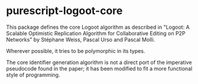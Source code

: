 # purescript-logoot-core

This package defines the core Logoot algorithm as described in "Logoot: A
Scalable Optimistic Replication Algorithm for Collaborative Editing on P2P
Networks" by Stéphane Weiss, Pascal Urso and Pascal Molli.

Wherever possible, it tries to be polymorphic in its types.

The core identifier generation algorithm is not a direct port of the imperative
pseudocode found in the paper; it has been modified to fit a more functional
style of programming.